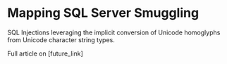 # Mapping SQL Server Smuggling

SQL Injections leveraging the implicit conversion of Unicode homoglyphs from Unicode character string types.

Full article on [future_link]